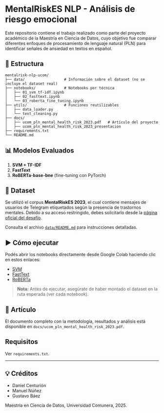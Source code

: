 # MentalRiskES NLP - Análisis de riesgo emocional

Este repositorio contiene el trabajo realizado como parte del proyecto académico de la Maestría en Ciencia de Datos, cuyo objetivo fue comparar diferentes enfoques de procesamiento de lenguaje natural (PLN) para identificar señales de ansiedad en textos en español.

## 📁 Estructura

```
mentalrisk-nlp-ucom/
├── data/                  # Información sobre el dataset (no se incluye el dataset real)
├── notebooks/             # Notebooks por técnica
│   ├── 01_svm_tf-idf.ipynb
│   ├── 02_fasttext.ipynb
│   └── 03_roberta_fine_tuning.ipynb
├── utils/                 # Funciones reutilizables
│   ├── data_loader.py
│   └── text_cleaning.py
├── docs/
│   ├── ucom_pln_mental_health_risk_2023.pdf   # Artículo del proyecto
│   ├── ucom_pln_mental_health_risk_2023_presentacion
├── requirements.txt
└── README.md
```

## 📊 Modelos Evaluados

1. **SVM + TF-IDF**
2. **FastText**
3. **RoBERTa-base-bne** (fine-tuning con PyTorch)

## 🧪 Dataset

Se utilizó el corpus **MentalRiskES 2023**, el cual contiene mensajes de usuarios de Telegram etiquetados según la presencia de trastornos mentales. Debido a su acceso restringido, debes solicitarlo desde la [página oficial del desafío](https://sites.google.com/view/mentalriskes/home).

Consulta el archivo [`data/README.md`](data/README.md) para instrucciones detalladas.

## ▶️ Cómo ejecutar

Podés abrir los notebooks directamente desde Google Colab haciendo clic en estos enlaces:

- [SVM](https://colab.research.google.com/github/tu_usuario/mental-risk-nlp/blob/main/notebooks/01_svm_tf-idf.ipynb)
- [FastText](https://colab.research.google.com/github/tu_usuario/mental-risk-nlp/blob/main/notebooks/02_fasttext.ipynb)
- [RoBERTa](https://colab.research.google.com/github/tu_usuario/mental-risk-nlp/blob/main/notebooks/03_roberta_fine_tuning.ipynb)

> **Nota:** Antes de ejecutar, asegúrate de haber montado el dataset en la ruta esperada (ver cada notebook).

## 📄 Artículo

El documento completo con la metodología, resultados y análisis está disponible en `docs/ucom_pln_mental_health_risk_2023.pdf`.

## Requisitos

Ver `requirements.txt`.

---

## 💡 Créditos

- Daniel Centurión  
- Manuel Núñez  
- Gustavo Báez  

Maestría en Ciencia de Datos, Universidad Comunera, 2025.